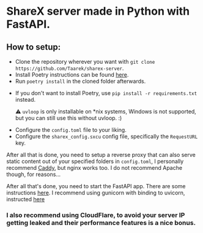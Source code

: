 # ShareX server made in Python with FastAPI.


## How to setup:
* Clone the repository wherever you want with ``git clone https://github.com/Taarek/sharex-server``.
* Install Poetry instructions can be found [here](https://python-poetry.org/docs/).
* Run ``poetry install`` in the cloned folder afterwards.

- If you don't want to install Poetry, use ``pip install -r requirements.txt`` instead.

    ⚠ ``uvloop`` is only installable on *nix systems, Windows is not supported, but you can still use this without uvloop. :)

* Configure the ``config.toml`` file to your liking.
* Configure the ``sharex_config.sxcu`` config file, specifically the ``RequestURL`` key.

After all that is done, you need to setup a reverse proxy that can also serve static content out of your specified folders in ``config.toml``, I personally recommend [Caddy](https://caddyserver.com/docs/quick-starts/static-files#caddyfile), but nginx works too. I do not recommend Apache though, for reasons...

After all that's done, you need to start the FastAPI app. There are some instructions [here](https://fastapi.tiangolo.com/deployment/manually/). I recommend using gunicorn with binding to uvicorn, instructed [here](https://www.uvicorn.org/deployment/#gunicorn)

### I also recommend using CloudFlare, to avoid your server IP getting leaked and their performance features is a nice bonus.